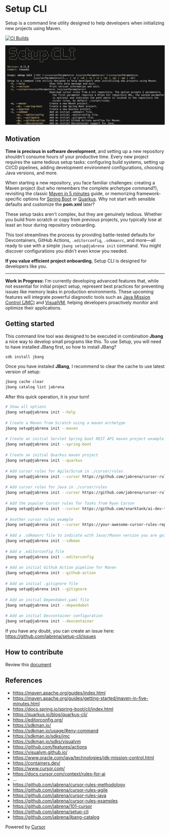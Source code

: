 # Setup CLI

Setup is a command line utility designed to help developers when initializing new projects using Maven.

[![CI Builds](https://github.com/jabrena/setup-cli/actions/workflows/maven.yaml/badge.svg)](https://github.com/jabrena/setup-cli/actions/workflows/maven.yaml)

![](./docs/setup-cli-screenshot.png)

## Motivation

**Time is precious in software development**, and setting up a new repository shouldn't consume hours of your productive time. Every new project requires the same tedious setup tasks: configuring build systems, setting up CI/CD pipelines, adding development environment configurations, choosing Java versions, and more.

When starting a new repository, you face familiar challenges: creating a Maven project (but who remembers the complete archetype command?), revisiting the classic [Maven in 5 minutes](https://maven.apache.org/guides/getting-started/maven-in-five-minutes.html) guide, or memorizing framework-specific options for [Spring Boot](https://docs.spring.io/spring-boot/cli/index.html) or [Quarkus](https://quarkus.io/blog/quarkus-cli/). Why not start with sensible defaults and customize the **pom.xml** later?

These setup tasks aren't complex, but they are genuinely tedious. Whether you build from scratch or copy from previous projects, you typically lose at least an hour during repository onboarding.

This tool streamlines the process by providing battle-tested defaults for Devcontainers, GitHub Actions, `.editorconfig`, `.sdkmanrc`, and more—all ready to use with a simple `jbang setup@jabrena init` command. You might discover configurations you didn't even know you needed.

**If you value efficient project onboarding**, Setup CLI is designed for developers like you.

---

**Work in Progress:** I'm currently developing advanced features that, while not essential for initial project setup, represent best practices for preventing issues like memory leaks in production environments. These upcoming features will integrate powerful diagnostic tools such as [Java Mission Control (JMC)](https://www.oracle.com/java/technologies/jdk-mission-control.html) and [VisualVM](https://visualvm.github.io/), helping developers proactively monitor and optimize their applications.

## Getting started

This command line tool was designed to be executed in combination **Jbang** a nice way to develop small programs like this. To use Setup, you will need to have installed JBang first, so how to install JBang?

```bash
sdk install jbang
```

Once you have instaled **JBang**, I recommend to clear the cache to use latest version of setup:

```bash
jbang cache clear
jbang catalog list jabrena
```

After this quick operation, it is your turn!

```bash
# Show all options
jbang setup@jabrena init --help

# Create a Maven from Scratch using a maven archetype
jbang setup@jabrena init --maven

# Create an initial Servlet Spring boot REST API maven project example
jbang setup@jabrena init --spring-boot

# Create an initial Quarkus maven project
jbang setup@jabrena init --quarkus

# Add cursor rules for Agile/Scrum in ./cursor/rules
jbang setup@jabrena init --cursor https://github.com/jabrena/cursor-rules-agile

# Add cursor rules for Java in ./cursor/rules
jbang setup@jabrena init --cursor https://github.com/jabrena/cursor-rules-java

# Add the popular Cursor rules for Tasks from Ryan Carson
jbang setup@jabrena init --cursor https://github.com/snarktank/ai-dev-tasks .

# Another cursor rules example
jbang setup@jabrena init --cursor https://your-awesome-cursor-rules-repository ./cursor/rules

# Add a .sdkmanrc file to indicate with Java//Maven version you are going to use
jbang setup@jabrena init --sdkman

# Add a .editorconfig file
jbang setup@jabrena init --editorconfig

# Add an initial Github Action pipeline for Maven
jbang setup@jabrena init --github-action

# Add an initial .gitignore file
jbang setup@jabrena init --gitignore

# Add an initial Dependabot.yaml file
jbang setup@jabrena init --dependabot

# Add an initial Devcontainer configuration
jbang setup@jabrena init --devcontainer
```

If you have any doubt, you can create an issue here: https://github.com/jabrena/setup-cli/issues

## How to contribute

Review this [document](./README-DEV.md)

## References

- https://maven.apache.org/guides/index.html
- https://maven.apache.org/guides/getting-started/maven-in-five-minutes.html
- https://docs.spring.io/spring-boot/cli/index.html
- https://quarkus.io/blog/quarkus-cli/
- https://editorconfig.org/
- https://sdkman.io/
- https://sdkman.io/usage/#env-command
- https://sdkman.io/sdks/jmc
- https://sdkman.io/sdks/visualvm
- https://github.com/features/actions
- https://visualvm.github.io/
- https://www.oracle.com/java/technologies/jdk-mission-control.html
- https://containers.dev/
- https://www.cursor.com/
- https://docs.cursor.com/context/rules-for-ai
- ...
- https://github.com/jabrena/cursor-rules-methodology
- https://github.com/jabrena/cursor-rules-agile
- https://github.com/jabrena/cursor-rules-java
- https://github.com/jabrena/cursor-rules-examples
- https://github.com/jabrena/101-cursor
- https://github.com/jabrena/setup-cli
- https://github.com/jabrena/jbang-catalog

Powered by [Cursor](https://www.cursor.com/)

